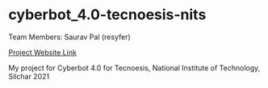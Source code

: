 # cyberbot_4.0-tecnoesis-nits
Team Members: Saurav Pal (resyfer)

[Project Website Link](https://resyfer.github.io/cyberbot_4.0-tecnoesis-nits/)

My project for Cyberbot 4.0 for Tecnoesis, National Institute of Technology, Silchar 2021
